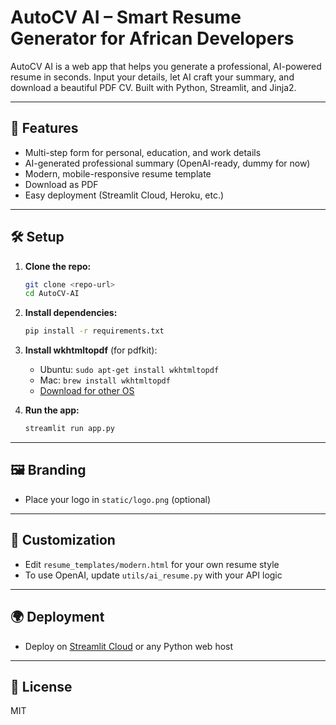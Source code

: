 # AutoCV AI – Smart Resume Generator for African Developers

AutoCV AI is a web app that helps you generate a professional, AI-powered resume in seconds. Input your details, let AI craft your summary, and download a beautiful PDF CV. Built with Python, Streamlit, and Jinja2.

---

## 🚀 Features
- Multi-step form for personal, education, and work details
- AI-generated professional summary (OpenAI-ready, dummy for now)
- Modern, mobile-responsive resume template
- Download as PDF
- Easy deployment (Streamlit Cloud, Heroku, etc.)

---

## 🛠️ Setup

1. **Clone the repo:**
   ```bash
   git clone <repo-url>
   cd AutoCV-AI
   ```
2. **Install dependencies:**
   ```bash
   pip install -r requirements.txt
   ```
3. **Install wkhtmltopdf** (for pdfkit):
   - Ubuntu: `sudo apt-get install wkhtmltopdf`
   - Mac: `brew install wkhtmltopdf`
   - [Download for other OS](https://wkhtmltopdf.org/downloads.html)

4. **Run the app:**
   ```bash
   streamlit run app.py
   ```

---

## 🖼️ Branding
- Place your logo in `static/logo.png` (optional)

---

## 📝 Customization
- Edit `resume_templates/modern.html` for your own resume style
- To use OpenAI, update `utils/ai_resume.py` with your API logic

---

## 🌍 Deployment
- Deploy on [Streamlit Cloud](https://streamlit.io/cloud) or any Python web host

---

## 📄 License
MIT 